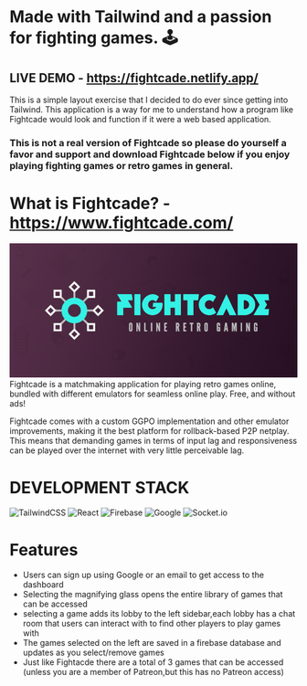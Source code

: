 # Made with Tailwind and a passion for fighting games. :joystick:
## LIVE DEMO - https://fightcade.netlify.app/

This is a simple layout exercise that I decided to do ever since getting into Tailwind.
This application is a way for me to understand how a program like Fightcade would look and function if it were a web based application.


### This is not a real version of Fightcade so please do yourself a favor and  support and download Fightcade below if you enjoy playing fighting games or retro games in general.

# What is Fightcade? - https://www.fightcade.com/
<img src="src/images/fightcadeImage.png" />
Fightcade is a matchmaking application for playing retro games online, bundled with different emulators for seamless online play. Free, and without ads!

Fightcade comes with a custom GGPO implementation and other emulator improvements, making it the best platform for rollback-based P2P netplay. 
This means that demanding games in terms of input lag and responsiveness can be played over the internet with very little perceivable lag.

# DEVELOPMENT STACK

![TailwindCSS](https://img.shields.io/badge/tailwindcss-%2338B2AC.svg?style=for-the-badge&logo=tailwind-css&logoColor=white)
![React](https://img.shields.io/badge/react-%2320232a.svg?style=for-the-badge&logo=react&logoColor=%2361DAFB)
![Firebase](https://img.shields.io/badge/firebase-%23039BE5.svg?style=for-the-badge&logo=firebase)
![Google](https://img.shields.io/badge/google-4285F4?style=for-the-badge&logo=google&logoColor=white)
![Socket.io](https://img.shields.io/badge/Socket.io-black?style=for-the-badge&logo=socket.io&badgeColor=010101)

# Features
* Users can sign up using Google  or an email to get access to the dashboard
* Selecting the magnifying glass opens the entire library of games that can be accessed
* selecting a game adds its lobby to the left sidebar,each lobby has a chat room that users can interact with to find other players to play games with
* The games selected on the left are saved in a firebase database and updates as you select/remove games 
* Just like Fightacde there are a total of 3 games that can be accessed (unless you are a member of Patreon,but this has no Patreon access)

